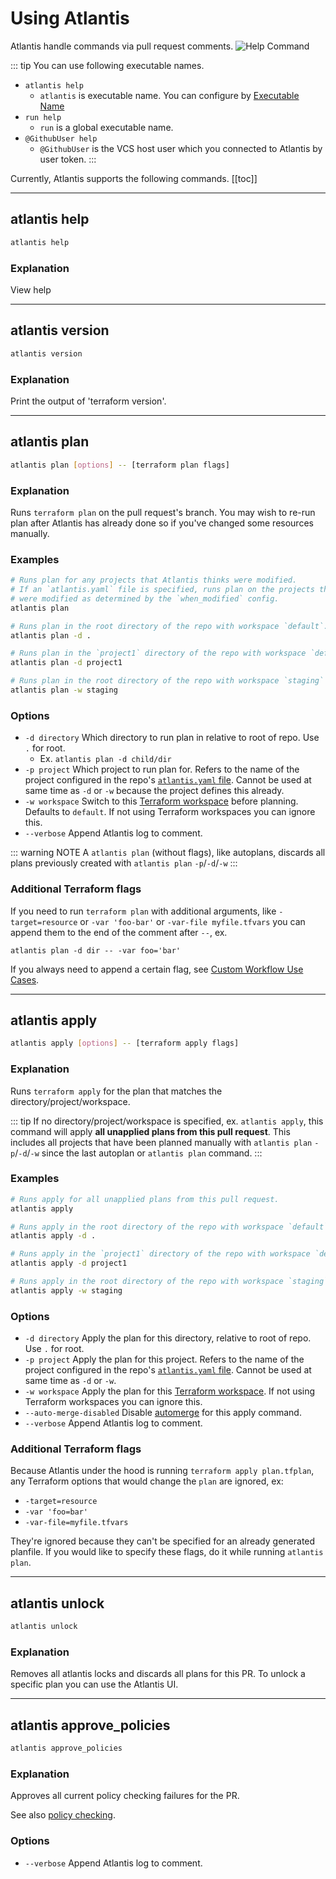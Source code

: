 # Using Atlantis

Atlantis handle commands via pull request comments.
![Help Command](./images/pr-comment-help.png)

::: tip
You can use following executable names.
* `atlantis help`
  * `atlantis` is executable name. You can configure by [Executable Name](/docs/server-configuration.html#executable-name)
* `run help`
  * `run` is a global executable name.
* `@GithubUser help`
  * `@GithubUser` is the VCS host user which you connected to Atlantis by user token.
:::

Currently, Atlantis supports the following commands.
[[toc]]

---
## atlantis help
```bash
atlantis help
```
### Explanation
View help

---
## atlantis version
```bash
atlantis version
```

### Explanation
Print the output of 'terraform version'.

---
## atlantis plan
```bash
atlantis plan [options] -- [terraform plan flags]
```
### Explanation
Runs `terraform plan` on the pull request's branch. You may wish to re-run plan after Atlantis has already done
so if you've changed some resources manually.

### Examples
```bash
# Runs plan for any projects that Atlantis thinks were modified.
# If an `atlantis.yaml` file is specified, runs plan on the projects that
# were modified as determined by the `when_modified` config.
atlantis plan

# Runs plan in the root directory of the repo with workspace `default`.
atlantis plan -d .

# Runs plan in the `project1` directory of the repo with workspace `default`
atlantis plan -d project1

# Runs plan in the root directory of the repo with workspace `staging`
atlantis plan -w staging
```

### Options
* `-d directory` Which directory to run plan in relative to root of repo. Use `.` for root.
    * Ex. `atlantis plan -d child/dir`
* `-p project` Which project to run plan for. Refers to the name of the project configured in the repo's [`atlantis.yaml` file](repo-level-atlantis-yaml.html). Cannot be used at same time as `-d` or `-w` because the project defines this already.
* `-w workspace` Switch to this [Terraform workspace](https://developer.hashicorp.com/terraform/language/state/workspaces) before planning. Defaults to `default`. If not using Terraform workspaces you can ignore this.
* `--verbose` Append Atlantis log to comment.

::: warning NOTE
A `atlantis plan` (without flags), like autoplans, discards all plans previously created with `atlantis plan` `-p`/`-d`/`-w`
:::

### Additional Terraform flags

If you need to run `terraform plan` with additional arguments, like `-target=resource` or `-var 'foo-bar'` or `-var-file myfile.tfvars`
you can append them to the end of the comment after `--`, ex.
```
atlantis plan -d dir -- -var foo='bar'
```
If you always need to append a certain flag, see [Custom Workflow Use Cases](custom-workflows.html#adding-extra-arguments-to-terraform-commands).

---
## atlantis apply
```bash
atlantis apply [options] -- [terraform apply flags]
```
### Explanation
Runs `terraform apply` for the plan that matches the directory/project/workspace.

::: tip
If no directory/project/workspace is specified, ex. `atlantis apply`, this command will apply **all unapplied plans from this pull request**.
This includes all projects that have been planned manually with `atlantis plan` `-p`/`-d`/`-w` since the last autoplan or `atlantis plan` command.
:::

### Examples
```bash
# Runs apply for all unapplied plans from this pull request.
atlantis apply

# Runs apply in the root directory of the repo with workspace `default`.
atlantis apply -d .

# Runs apply in the `project1` directory of the repo with workspace `default`
atlantis apply -d project1

# Runs apply in the root directory of the repo with workspace `staging`
atlantis apply -w staging
```

### Options
* `-d directory` Apply the plan for this directory, relative to root of repo. Use `.` for root.
* `-p project` Apply the plan for this project. Refers to the name of the project configured in the repo's [`atlantis.yaml` file](repo-level-atlantis-yaml.html). Cannot be used at same time as `-d` or `-w`.
* `-w workspace` Apply the plan for this [Terraform workspace](https://developer.hashicorp.com/terraform/language/state/workspaces). If not using Terraform workspaces you can ignore this.
* `--auto-merge-disabled` Disable [automerge](automerging.html) for this apply command.
* `--verbose` Append Atlantis log to comment.

### Additional Terraform flags

Because Atlantis under the hood is running `terraform apply plan.tfplan`, any Terraform options that would change the `plan` are ignored, ex:
* `-target=resource`
* `-var 'foo=bar'`
* `-var-file=myfile.tfvars`

They're ignored because they can't be specified for an already generated planfile.
If you would like to specify these flags, do it while running `atlantis plan`.

---
## atlantis unlock
```bash
atlantis unlock
```

### Explanation
Removes all atlantis locks and discards all plans for this PR.
To unlock a specific plan you can use the Atlantis UI.

---
## atlantis approve_policies
```bash
atlantis approve_policies
```

### Explanation
Approves all current policy checking failures for the PR.

See also [policy checking](/docs/policy-checking.html#how-it-works).

### Options
* `--verbose` Append Atlantis log to comment.
